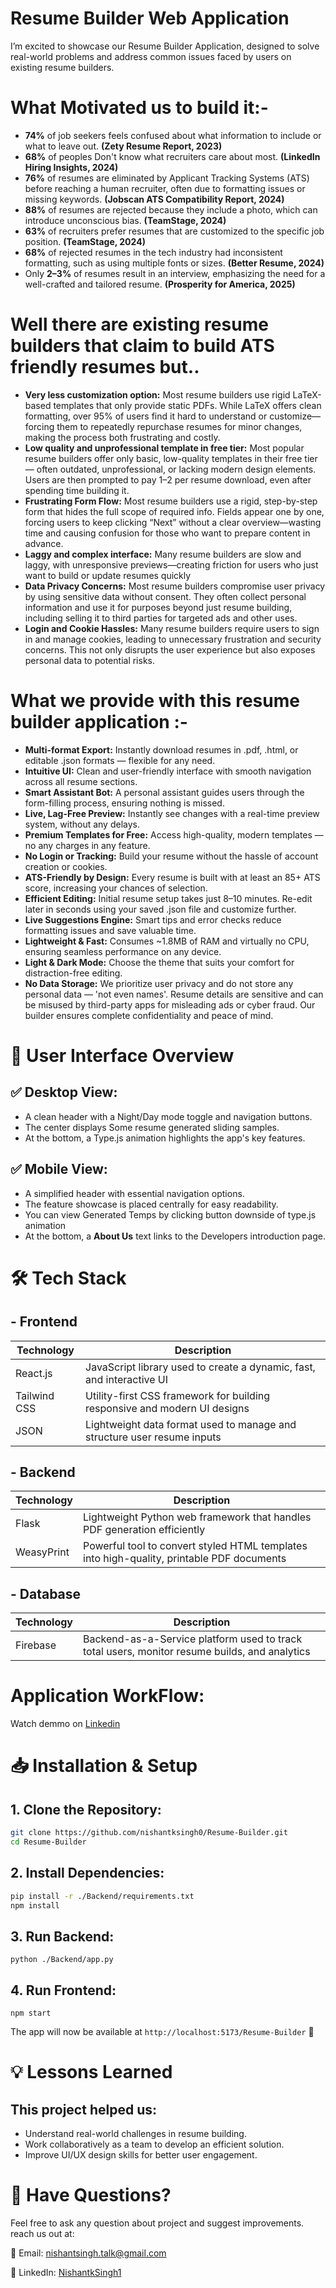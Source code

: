 # Resume Builder Web Application

I’m excited to showcase our Resume Builder Application, designed to solve real-world problems and address common issues faced by users on existing resume builders.





# What Motivated us to build it:-
- **74%** of job seekers feels confused about what information to include or what to leave out. **(Zety Resume Report, 2023)**
- **68%** of peoples Don't know what recruiters care about most. **(LinkedIn Hiring Insights, 2024)**
- **76%** of resumes are eliminated by Applicant Tracking Systems (ATS) before reaching a human recruiter, often due to formatting issues or missing keywords.  **(Jobscan ATS Compatibility Report, 2024)**
- **88%** of resumes are rejected because they include a photo, which can introduce unconscious bias. **(TeamStage, 2024)**
- **63%** of recruiters prefer resumes that are customized to the specific job position. **(TeamStage, 2024)**
- **68%** of rejected resumes in the tech industry had inconsistent formatting, such as using multiple fonts or sizes. **(Better Resume, 2024)**
- Only **2–3%** of resumes result in an interview, emphasizing the need for a well-crafted and tailored resume. **(Prosperity for America, 2025)**


# Well there are existing resume builders that claim to build ATS friendly resumes but..
- **Very less customization option:** Most resume builders use rigid LaTeX-based templates that only provide static PDFs. While LaTeX offers clean formatting, over 95% of users find it hard to understand or customize—forcing them to repeatedly repurchase resumes for minor changes, making the process both frustrating and costly.
- **Low quality and unprofessional template in free tier:** Most popular resume builders offer only basic, low-quality templates in their free tier — often outdated, unprofessional, or lacking modern design elements. Users are then prompted to pay $1–$2 per resume download, even after spending time building it.
- **Frustrating Form Flow:** Most resume builders use a rigid, step-by-step form that hides the full scope of required info. Fields appear one by one, forcing users to keep clicking “Next” without a clear overview—wasting time and causing confusion for those who want to prepare content in advance.
- **Laggy and complex interface:** Many resume builders are slow and laggy, with unresponsive previews—creating friction for users who just want to build or update resumes quickly
- **Data Privacy Concerns:** Most resume builders compromise user privacy by using sensitive data without consent. They often collect personal information and use it for purposes beyond just resume building, including selling it to third parties for targeted ads and other uses.
- **Login and Cookie Hassles:** Many resume builders require users to sign in and manage cookies, leading to unnecessary frustration and security concerns. This not only disrupts the user experience but also exposes personal data to potential risks.

# What we provide with this resume builder application :-
- **Multi-format Export:** Instantly download resumes in .pdf, .html, or editable .json formats — flexible for any need.
- **Intuitive UI:** Clean and user-friendly interface with smooth navigation across all resume sections.
- **Smart Assistant Bot:** A personal assistant guides users through the form-filling process, ensuring nothing is missed.
- **Live, Lag-Free Preview:** Instantly see changes with a real-time preview system, without any delays.
- **Premium Templates for Free:** Access high-quality, modern templates — no any charges in any feature.
- **No Login or Tracking:** Build your resume without the hassle of account creation or cookies.
- **ATS-Friendly by Design:** Every resume is built with at least an 85+ ATS score, increasing your chances of selection.
- **Efficient Editing:** Initial resume setup takes just 8–10 minutes. Re-edit later in seconds using your saved .json file and customize further. 
- **Live Suggestions Engine:** Smart tips and error checks reduce formatting issues and save valuable time.
- **Lightweight & Fast:** Consumes ~1.8MB of RAM and virtually no CPU, ensuring seamless performance on any device.
- **Light & Dark Mode:** Choose the theme that suits your comfort for distraction-free editing.
- **No Data Storage:** We prioritize user privacy and do not store any personal data — 'not even names'. Resume details are sensitive and can be misused by third-party apps for misleading ads or cyber fraud. Our builder ensures complete confidentiality and peace of mind.


# 🎨 User Interface Overview

## ✅ Desktop View:  

* A clean header with a Night/Day mode toggle and navigation buttons.  
* The center displays Some resume generated sliding samples.  
* At the bottom, a Type.js animation highlights the app's key features.  

## ✅ Mobile View:

* A simplified header with essential navigation options.  
* The feature showcase is placed centrally for easy readability.
* You can view Generated Temps by clicking button downside of type.js animation
* At the bottom, a **About Us** text links to the Developers introduction page.


# 🛠️ Tech Stack
## - Frontend

| Technology     | Description                                                                 |
|----------------|-----------------------------------------------------------------------------|
| React.js       | JavaScript library used to create a dynamic, fast, and interactive UI       |
| Tailwind CSS   | Utility-first CSS framework for building responsive and modern UI designs   |
| JSON           | Lightweight data format used to manage and structure user resume inputs     |


## - Backend

| Technology     | Description                                                                                   |
|----------------|-----------------------------------------------------------------------------------------------|
| Flask          | Lightweight Python web framework that handles PDF generation efficiently                      |
| WeasyPrint     | Powerful tool to convert styled HTML templates into high-quality, printable PDF documents     |


## - Database

| Technology | Description                                                                                   |
|------------|-----------------------------------------------------------------------------------------------|
| Firebase   | Backend-as-a-Service platform used to track total users, monitor resume builds, and analytics |

# Application WorkFlow:

Watch demmo on <a href="https://www.linkedin.com/posts/nishantksingh1_hi-im-nishant-team-leader-of-bravers-activity-7318679470763061250--7lp?utm_source=share&utm_medium=member_desktop&rcm=ACoAAEXIrSMB1Q-v6W50Fho8DNLDqC0GfNeMxQQ" target="_blank">Linkedin</a>    


# 📥 Installation & Setup

## 1. Clone the Repository:  

```bash
git clone https://github.com/nishantksingh0/Resume-Builder.git
cd Resume-Builder
```


## 2. Install Dependencies:  
```bash
pip install -r ./Backend/requirements.txt 
npm install
```

## 3. Run Backend:

```
python ./Backend/app.py
```


## 4. Run Frontend:

```
npm start
```



The app will now be available at `http://localhost:5173/Resume-Builder` 🚀



# 💡 Lessons Learned

## This project helped us:

* Understand real-world challenges in resume building.  
* Work collaboratively as a team to develop an efficient solution.  
* Improve UI/UX design skills for better user engagement.


# 📢 Have Questions?

Feel free to ask any question about project and suggest improvements. reach us out at:

🔹 Email: <a href="mailto:nishantsingh.talk@gmail.com" target="_blank">nishantsingh.talk@gmail.com</a> 

🔹 LinkedIn: <a href="https://www.linkedin.com/posts/nishantksingh1_hi-im-nishant-team-leader-of-bravers-activity-7318679470763061250--7lp?utm_source=share&utm_medium=member_desktop&rcm=ACoAAEXIrSMB1Q-v6W50Fho8DNLDqC0GfNeMxQQ" target="_blank">NishantkSingh1</a>    


